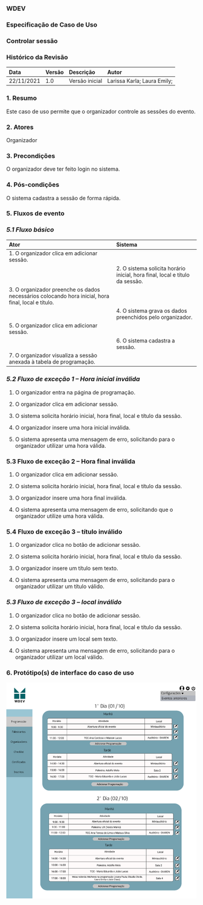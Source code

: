 ### WDEV
### Especificação de Caso de Uso
### Controlar sessão

### Histórico da Revisão

|   Data   | Versão|   Descrição  |        Autor              |
|:---------|:------|:-------------|:--------------------------|
|22/11/2021|  1.0  |Versão inicial|Larissa Karla; Laura Emily;| 


### 1. Resumo
Este caso de uso permite que o organizador controle as sessões do evento.

### 2. Atores
Organizador

### 3. Precondições 
O organizador deve ter feito login no sistema.

### 4. Pós-condições 
O sistema cadastra a sessão de forma rápida.

### 5. Fluxos de evento
### *5.1 Fluxo básico*
|   Ator   | Sistema |
|:---------|:------|
|1. O organizador clica em adicionar sessão.|         |
|        |2. O sistema solicita horário inicial, hora final, local e título da sessão.|
|3. O organizador preenche os dados necessários colocando hora inicial, hora final, local e título.| |
|  |4. O sistema grava os dados preenchidos pelo organizador.|
|5. O organizador clica em adicionar sessão.| |
| |6. O sistema cadastra a sessão.|
|7. O organizador visualiza a sessão anexada à tabela de programação.| |

### *5.2 Fluxo de exceção 1 – Hora inicial inválida*

1. O organizador entra na página de programação.

2. O organizador clica em adicionar sessão.

3. O sistema solicita horário inicial, hora final, local e título da sessão.

4. O organizador insere uma hora inicial inválida.

5. O sistema apresenta uma mensagem de erro, solicitando para o organizador utilizar uma hora válida.

### 5.3 Fluxo de exceção 2 – Hora final inválida

1. O organizador clica em adicionar sessão.

2. O sistema solicita horário inicial, hora final, local e título da sessão.

3. O organizador insere uma hora final inválida.

4. O sistema apresenta uma mensagem de erro, solicitando que o organizador utilize uma hora válida.

### 5.4 Fluxo de exceção 3 – título inválido

1. O organizador clica no botão de adicionar sessão.

2. O sistema solicita horário inicial, hora final, local e título da sessão.

4. O organizador insere um título sem texto.

5. O sistema apresenta uma mensagem de erro, solicitando para o organizador utilizar um título válido.

### *5.3 Fluxo de exceção 3 – local inválido*

1. O organizador clica no botão de adicionar sessão.

2. O sistema solicita horário inicial, hora final, local e título da sessão.

3. O organizador insere um local sem texto.

4. O sistema apresenta uma mensagem de erro, solicitando para o organizador utilizar um local válido.

### 6. Protótipo(s) de interface do caso de uso
![Pagina de Eventos](https://github.com/PI-InfoWeb-CNAT/eventos/blob/main/CasosDeUso/Pagina%20Inicial%20do%20Organizador.png)
